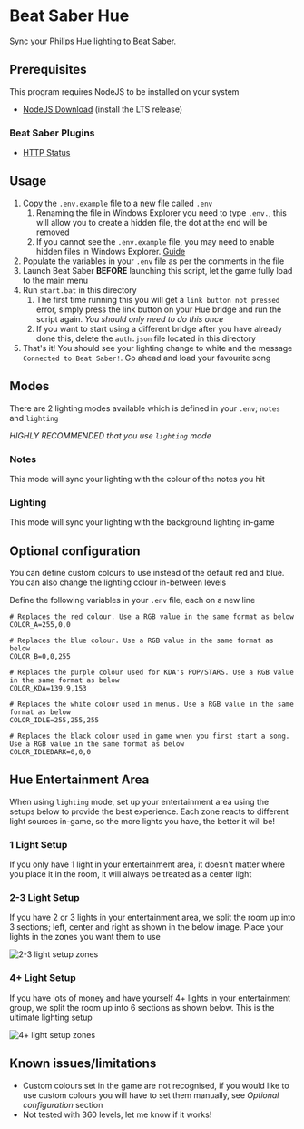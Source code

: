 # Beat Saber Hue

Sync your Philips Hue lighting to Beat Saber.

## Prerequisites

This program requires NodeJS to be installed on your system

- [NodeJS Download](https://nodejs.org/) (install the LTS release)

### Beat Saber Plugins

-  [HTTP Status](https://github.com/opl-/beatsaber-http-status/releases)


## Usage

1. Copy the `.env.example` file to a new file called `.env`
    1. Renaming the file in Windows Explorer you need to type `.env.`, this will allow you to create a hidden file, the dot at the end will be removed
    2. If you cannot see the `.env.example` file, you may need to enable hidden files in Windows Explorer. [Guide](https://support.microsoft.com/en-gb/help/4028316/windows-view-hidden-files-and-folders-in-windows-10)
2. Populate the variables in your `.env` file as per the comments in the file
3. Launch Beat Saber **BEFORE** launching this script, let the game fully load to the main menu
4. Run `start.bat` in this directory
    1. The first time running this you will get a `link button not pressed` error, simply press the link button on your Hue bridge and run the script again. *You should only need to do this once*
    2. If you want to start using a different bridge after you have already done this, delete the `auth.json` file located in this directory
5. That's it! You should see your lighting change to white and the message `Connected to Beat Saber!`. Go ahead and load your favourite song

## Modes

There are 2 lighting modes available which is defined in your `.env`; `notes` and `lighting`

_HIGHLY RECOMMENDED that you use `lighting` mode_

### Notes

This mode will sync your lighting with the colour of the notes you hit

### Lighting

This mode will sync your lighting with the background lighting in-game

## Optional configuration

You can define custom colours to use instead of the default red and blue. You can also change the lighting colour in-between levels

Define the following variables in your `.env` file, each on a new line

```
# Replaces the red colour. Use a RGB value in the same format as below
COLOR_A=255,0,0

# Replaces the blue colour. Use a RGB value in the same format as below
COLOR_B=0,0,255

# Replaces the purple colour used for KDA's POP/STARS. Use a RGB value in the same format as below
COLOR_KDA=139,9,153

# Replaces the white colour used in menus. Use a RGB value in the same format as below
COLOR_IDLE=255,255,255

# Replaces the black colour used in game when you first start a song. Use a RGB value in the same format as below
COLOR_IDLEDARK=0,0,0
```

## Hue Entertainment Area

When using `lighting` mode, set up your entertainment area using the setups below to provide the best experience. Each zone reacts to different light sources in-game, so the more lights you have, the better it will be!

### 1 Light Setup

If you only have 1 light in your entertainment area, it doesn't matter where you place it in the room, it will always be treated as a center light

### 2-3 Light Setup

If you have 2 or 3 lights in your entertainment area, we split the room up into 3 sections; left, center and right as shown in the below image. Place your lights in the zones you want them to use

![2-3 light setup zones](https://github.com/Jared0430/beatsaber-hue/raw/master/3-lights.png)

### 4+ Light Setup

If you have lots of money and have yourself 4+ lights in your entertainment group, we split the room up into 6 sections as shown below. This is the ultimate lighting setup

![4+ light setup zones](https://github.com/Jared0430/beatsaber-hue/raw/master/more-lights.png)

## Known issues/limitations

- Custom colours set in the game are not recognised, if you would like to use custom colours you will have to set them manually, see *Optional configuration* section
- Not tested with 360 levels, let me know if it works!
